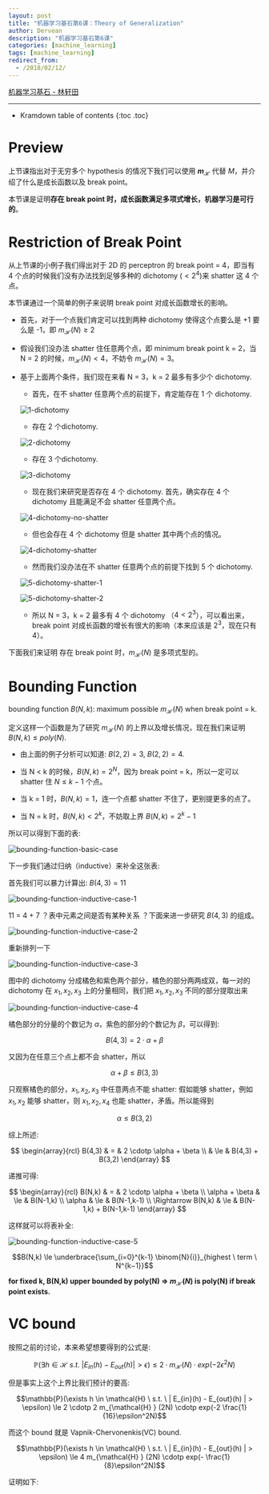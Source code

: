 ```yaml
---
layout: post
title: "机器学习基石第6课：Theory of Generalization"
author: Dervean
description: "机器学习基石第6课"
categories: [machine_learning]
tags: [machine_learning]
redirect_from:
  - /2018/02/12/
---
```


[机器学习基石 - 林轩田](https://www.csie.ntu.edu.tw/~htlin/course/mlfound17fall/)

---

* Kramdown table of contents
{:toc .toc}

# Preview

上节课指出对于无穷多个 hypothesis 的情况下我们可以使用 **$m_{ \mathcal{H} }$** 代替 $M$，并介绍了什么是成长函数以及 break point。

本节课是证明**存在 break point 时，成长函数满足多项式增长，机器学习是可行的**。

# Restriction of Break Point

从上节课的小例子我们得出对于 2D 的 perceptron 的 break point = 4，即当有 4 个点的时候我们没有办法找到足够多种的 dichotomy ($< 2^4$)来 shatter 这 4 个点。

本节课通过一个简单的例子来说明 break point 对成长函数增长的影响。

- 首先，对于一个点我们肯定可以找到两种 dichotomy 使得这个点要么是 +1 要么是 -1，即 $m_{ \mathcal{H} }(N) \ge 2$ 

- 假设我们没办法 shatter 住任意两个点，即 minimum break point k = 2，当 N = 2 的时候，$m_{ \mathcal{H} }(N) < 4$，不妨令 $m_{ \mathcal{H} }(N) = 3$。

- 基于上面两个条件，我们现在来看 N = 3，k = 2 最多有多少个 dichotomy.

  - 首先，在不 shatter 任意两个点的前提下，肯定能存在 1 个 dichotomy.

  ![1-dichotomy](/images/ML/theory-of-generalization-1.png "1 dichotomy")

  - 存在 2 个dichotomy.

  ![2-dichotomy](/images/ML/theory-of-generalization-2.png "2 dichotomy")

  - 存在 3 个dichotomy.

  ![3-dichotomy](/images/ML/theory-of-generalization-3.png "3 dichotomy")

  - 现在我们来研究是否存在 4 个 dichotomy. 首先，确实存在 4 个 dichotomy 且能满足不会 shatter 任意两个点。

  ![4-dichotomy-no-shatter](/images/ML/theory-of-generalization-4.png "不 shatter 任意两个点，存在 4 个 dichotomy")

  - 但也会存在 4 个 dichotomy 但是 shatter 其中两个点的情况。

  ![4-dichotomy-shatter](/images/ML/theory-of-generalization-5.png "4 个 dichotomy，shatter 其中两个点 x2、x3")

  - 然而我们没办法在不 shatter 任意两个点的前提下找到 5 个 dichotomy.

  ![5-dichotomy-shatter-1](/images/ML/theory-of-generalization-6.png "5 个 dichotomy，shatter 其中两个点 x1、x3")

  ![5-dichotomy-shatter-2](/images/ML/theory-of-generalization-7.png "5 个 dichotomy，shatter 其中两个点 x1、x2")

  - 所以 N = 3，k = 2 最多有 4 个 dichotomy （$4 < 2^3$），可以看出来，break point 对成长函数的增长有很大的影响（本来应该是 $2^3$，现在只有 4）。

下面我们来证明 存在 break point 时，$m_{ \mathcal{H} }(N)$ 是多项式型的。

# Bounding Function

bounding function $B(N,k)$:  maximum possible $m_{ \mathcal{H} }(N)$ when break point = k.

定义这样一个函数是为了研究 $m_{ \mathcal{H} }(N)$ 的上界以及增长情况，现在我们来证明 $B(N,k) \le poly(N)$.

- 由上面的例子分析可以知道: $B(2,2) = 3$, $B(2,2) = 4$.

- 当 N < k 的时候，$B(N,k) = 2^N$，因为 break point = k，所以一定可以 shatter 住 $N \le k-1$ 个点。

- 当 k = 1 时，$B(N,k) = 1$，连一个点都 shatter 不住了，更别提更多的点了。

- 当 N = k 时，$B(N,k) < 2^k$，不妨取上界 $B(N,k) = 2^k - 1$

所以可以得到下面的表:

![bounding-function-basic-case](/images/ML/theory-of-generalization-bounding-function-basic.png "bounding function —— basic case")

下一步我们通过归纳（inductive）来补全这张表:

首先我们可以暴力计算出: $B(4,3) = 11$

![bounding-function-inductive-case-1](/images/ML/theory-of-generalization-bounding-function-inductive-1.png "B(4,3) = 11")

11 = 4 + 7 ？表中元素之间是否有某种关系 ？下面来进一步研究 $B(4,3)$ 的组成。

![bounding-function-inductive-case-2](/images/ML/theory-of-generalization-bounding-function-inductive-2.png "B(4,3)")

重新排列一下

![bounding-function-inductive-case-3](/images/ML/theory-of-generalization-bounding-function-inductive-3.png "B(4,3)")

图中的 dichotomy 分成橘色和紫色两个部分，橘色的部分两两成双，每一对的 dichotomy 在 $x_1, x_2, x_3$ 上的分量相同，我们把 $x_1, x_2, x_3$ 不同的部分提取出来

![bounding-function-inductive-case-4](/images/ML/theory-of-generalization-bounding-function-inductive-4.png "B(4,3)")

橘色部分的分量的个数记为 $\alpha$，紫色的部分的个数记为 $\beta$，可以得到: 

$$B(4,3) = 2 \cdotp \alpha + \beta$$

又因为在任意三个点上都不会 shatter，所以 

$$\alpha + \beta \le B(3,3)$$

只观察橘色的部分，$x_1, x_2, x_3$ 中任意两点不能 shatter: 假如能够 shatter，例如 $x_1, x_2$ 能够 shatter，则 $x_1, x_2, x_4$ 也能 shatter，矛盾。所以能得到

$$\alpha \le B(3,2)$$

综上所述:

$$
\begin{array}{rcl}
B(4,3)     &          =       & 2 \cdotp \alpha + \beta   \\
           &          \le     & B(4,3) + B(3,2)  
\end{array}
$$

递推可得:

$$
\begin{array}{rcl}
B(N,k)                      &          =       & 2 \cdotp \alpha + \beta    \\
\alpha + \beta              &          \le     & B(N-1,k)                   \\
\alpha                      &          \le     & B(N-1,k-1)                 \\
\Rightarrow     B(N,k)      &          \le     & B(N-1,k) + B(N-1,k-1)
\end{array}
$$

这样就可以将表补全:

![bounding-function-inductive-case-5](/images/ML/theory-of-generalization-bounding-function-inductive-5.png "inductive case")

$$B(N,k) \le \underbrace{\sum_{i=0}^{k-1} \binom{N}{i}}_{highest \ term \ N^{k−1}}$$

**for fixed k, B(N,k) upper bounded by poly(N) $\Rightarrow$ $m_{ \mathcal{H} }(N)$ is poly(N) if break point exists.**

# VC bound

按照之前的讨论，本来希望想要得到的公式是:

$$ \mathbb{P}(\exists h \in \mathcal{H} \ s.t. \ | E_{in}(h) - E_{out}(h) | > \epsilon) \le 2 \cdotp m_{ \mathcal{H} } (N) \cdotp exp(-2 \epsilon^2N) $$

但是事实上这个上界比我们预计的要高:

$$\mathbb{P}(\exists h \in \mathcal{H} \ s.t. \ | E_{in}(h) - E_{out}(h) | > \epsilon) \le 2 \cdotp 2 m_{\mathcal{H} } (2N) \cdotp exp(-2 \frac{1}{16}\epsilon^2N)$$

而这个 bound 就是 Vapnik-Chervonenkis(VC) bound.

$$\mathbb{P}(\exists h \in \mathcal{H} \ s.t. \ | E_{in}(h) - E_{out}(h) | > \epsilon) \le 4 m_{\mathcal{H} } (2N) \cdotp exp(- \frac{1}{8}\epsilon^2N)$$

证明如下:



















